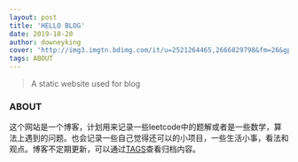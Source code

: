 ```yaml
---
layout: post
title: 'HELLO BLOG'
date: 2019-10-20
author: downeyking
cover: 'http://img3.imgtn.bdimg.com/it/u=2521264465,2666829798&fm=26&gp=0.jpg'
tags: ABOUT
---
```



> A static website used for blog

### ABOUT

这个网站是一个博客，计划用来记录一些leetcode中的题解或者是一些数学，算法上遇到的问题。也会记录一些自己觉得还可以的小项目，一些生活小事，看法和观点。博客不定期更新，可以通过[TAGS]( http://downeyking.com/tags.html )查看归档内容。





